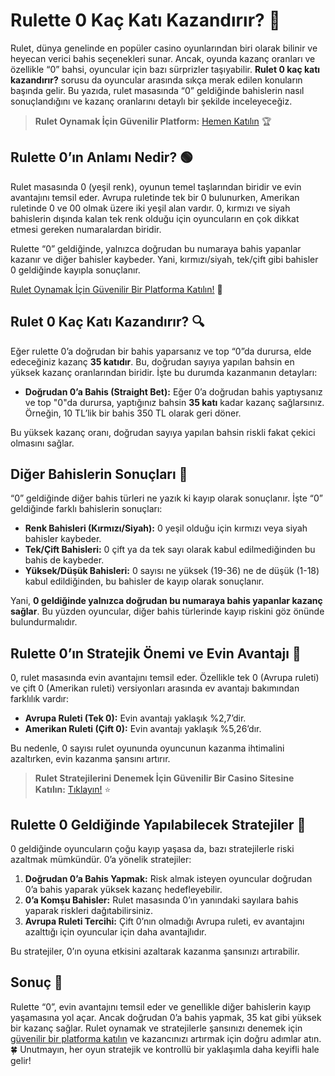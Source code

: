 # Rulette 0 Kaç Katı Kazandırır? 🎲

Rulet, dünya genelinde en popüler casino oyunlarından biri olarak bilinir ve heyecan verici bahis seçenekleri sunar. Ancak, oyunda kazanç oranları ve özellikle “0” bahsi, oyuncular için bazı sürprizler taşıyabilir. **Rulet 0 kaç katı kazandırır?** sorusu da oyuncular arasında sıkça merak edilen konuların başında gelir. Bu yazıda, rulet masasında “0” geldiğinde bahislerin nasıl sonuçlandığını ve kazanç oranlarını detaylı bir şekilde inceleyeceğiz.

> **Rulet Oynamak İçin Güvenilir Platform:** [Hemen Katılın](https://casinotr.link/gWCRZ4) 🏆

## Rulette 0’ın Anlamı Nedir? 🟢

Rulet masasında 0 (yeşil renk), oyunun temel taşlarından biridir ve evin avantajını temsil eder. Avrupa ruletinde tek bir 0 bulunurken, Amerikan ruletinde 0 ve 00 olmak üzere iki yeşil alan vardır. 0, kırmızı ve siyah bahislerin dışında kalan tek renk olduğu için oyuncuların en çok dikkat etmesi gereken numaralardan biridir. 

Rulette “0” geldiğinde, yalnızca doğrudan bu numaraya bahis yapanlar kazanır ve diğer bahisler kaybeder. Yani, kırmızı/siyah, tek/çift gibi bahisler 0 geldiğinde kayıpla sonuçlanır.

[Rulet Oynamak İçin Güvenilir Bir Platforma Katılın!](https://casinotr.link/gWCRZ4) 🎉

## Rulet 0 Kaç Katı Kazandırır? 🔍

Eğer rulette 0’a doğrudan bir bahis yaparsanız ve top “0”da durursa, elde edeceğiniz kazanç **35 katıdır**. Bu, doğrudan sayıya yapılan bahsin en yüksek kazanç oranlarından biridir. İşte bu durumda kazanmanın detayları:

- **Doğrudan 0’a Bahis (Straight Bet):** Eğer 0’a doğrudan bahis yaptıysanız ve top "0"da durursa, yaptığınız bahsin **35 katı** kadar kazanç sağlarsınız. Örneğin, 10 TL’lik bir bahis 350 TL olarak geri döner.

Bu yüksek kazanç oranı, doğrudan sayıya yapılan bahsin riskli fakat çekici olmasını sağlar.

## Diğer Bahislerin Sonuçları 🏅

“0” geldiğinde diğer bahis türleri ne yazık ki kayıp olarak sonuçlanır. İşte “0” geldiğinde farklı bahislerin sonuçları:

- **Renk Bahisleri (Kırmızı/Siyah):** 0 yeşil olduğu için kırmızı veya siyah bahisler kaybeder.
- **Tek/Çift Bahisleri:** 0 çift ya da tek sayı olarak kabul edilmediğinden bu bahis de kaybeder.
- **Yüksek/Düşük Bahisleri:** 0 sayısı ne yüksek (19-36) ne de düşük (1-18) kabul edildiğinden, bu bahisler de kayıp olarak sonuçlanır.

Yani, **0 geldiğinde yalnızca doğrudan bu numaraya bahis yapanlar kazanç sağlar**. Bu yüzden oyuncular, diğer bahis türlerinde kayıp riskini göz önünde bulundurmalıdır.

## Rulette 0’ın Stratejik Önemi ve Evin Avantajı 🎲

0, rulet masasında evin avantajını temsil eder. Özellikle tek 0 (Avrupa ruleti) ve çift 0 (Amerikan ruleti) versiyonları arasında ev avantajı bakımından farklılık vardır:

- **Avrupa Ruleti (Tek 0):** Evin avantajı yaklaşık %2,7’dir.
- **Amerikan Ruleti (Çift 0):** Evin avantajı yaklaşık %5,26’dır.

Bu nedenle, 0 sayısı rulet oyununda oyuncunun kazanma ihtimalini azaltırken, evin kazanma şansını artırır.

> **Rulet Stratejilerini Denemek İçin Güvenilir Bir Casino Sitesine Katılın:** [Tıklayın!](https://casinotr.link/gWCRZ4) ⭐

## Rulette 0 Geldiğinde Yapılabilecek Stratejiler 🧠

0 geldiğinde oyuncuların çoğu kayıp yaşasa da, bazı stratejilerle riski azaltmak mümkündür. 0’a yönelik stratejiler:

1. **Doğrudan 0’a Bahis Yapmak:** Risk almak isteyen oyuncular doğrudan 0’a bahis yaparak yüksek kazanç hedefleyebilir.
2. **0’a Komşu Bahisler:** Rulet masasında 0’ın yanındaki sayılara bahis yaparak riskleri dağıtabilirsiniz.
3. **Avrupa Ruleti Tercihi:** Çift 0’nın olmadığı Avrupa ruleti, ev avantajını azalttığı için oyuncular için daha avantajlıdır.

Bu stratejiler, 0’ın oyuna etkisini azaltarak kazanma şansınızı artırabilir.

## Sonuç 📌

Rulette “0”, evin avantajını temsil eder ve genellikle diğer bahislerin kayıp yaşamasına yol açar. Ancak doğrudan 0’a bahis yapmak, 35 kat gibi yüksek bir kazanç sağlar. Rulet oynamak ve stratejilerle şansınızı denemek için [güvenilir bir platforma katılın](https://casinotr.link/gWCRZ4) ve kazancınızı artırmak için doğru adımlar atın. 🍀 Unutmayın, her oyun stratejik ve kontrollü bir yaklaşımla daha keyifli hale gelir!

